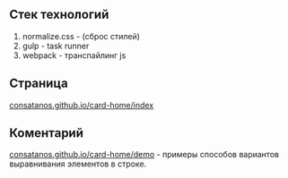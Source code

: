 ## Стек технологий
  1) normalize.css - (сброс стилей)
  2) gulp - task runner
  3) webpack - транспайлинг js

## Страница
  [consatanos.github.io/card-home/index](https://consatanos.github.io/card-home/index)

## Коментарий
  [consatanos.github.io/card-home/demo](https://consatanos.github.io/card-home/demo) - примеры способов вариантов выравнивания элементов в строке.
